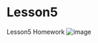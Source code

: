 # Lesson5
 Lesson5 Homework
![image](https://user-images.githubusercontent.com/69412064/119217605-f1ae3300-bae3-11eb-8ed4-892f38f2fd35.png)
